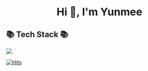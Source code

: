 

<h1 align="center">Hi 👋, I'm Yunmee</h1>
<h2 align="left">📚 Tech Stack 📚</h2>
<p align="left"> <img src="https://img.shields.io/badge/JavaScript-orange?style=flat-square&logo=JavaScript&logoColor=white"/> </p>

[![Hits](https://hits.seeyoufarm.com/api/count/incr/badge.svg?url=https%3A%2F%2Fgithub.com%2FKIMYUNMEE&count_bg=%23D1ACE7&title_bg=%23C67AF7&icon=&icon_color=%23E7E7E7&title=hits&edge_flat=false)](https://hits.seeyoufarm.com)

